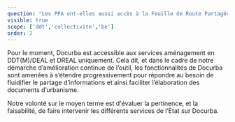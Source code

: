 ```yaml
---
question: "Les PPA ont-elles aussi accès à la Feuille de Route Partagée de la procédure ? "
visible: true
scope: ['ddt','collectivite','be']
order: 2
---
```

Pour le moment, Docurba est accessible aux services aménagement en DDT(M)/DEAL et DREAL uniquement. 
Cela dit, et dans le cadre de notre démarche d’amélioration continue de l’outil, les fonctionnalités de Docurba sont amenées à s’étendre progressivement pour répondre au besoin de fluidifier le partage d’informations et ainsi faciliter l’élaboration des documents d’urbanisme.
  
Notre volonté sur le moyen terme est d'évaluer la pertinence, et la faisabilité, de faire intervenir les différents services de l’État sur Docurba. 
